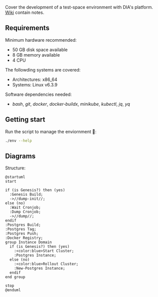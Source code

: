 Cover the development of a test-space environment with DIA's platform. [Wiki](https://github.com/alexjorgef/diatestsuite/wiki) contain notes.

## Requirements

Minimum hardware recommended:

* 50 GB disk space available
* 8 GB memory available
* 4 CPU

The followding systems are covered:

* Architectures: x86_64
* Systems: Linux v6.3.9

Software dependencies needed:

* *bash*, *git*, *docker*, *docker-buildx*, *minikube*, *kubectl*, *jq*, *yq*

## Getting start

Run the script to manage the enviornment 🚀:

```sh
./env --help
```

## Diagrams

Structure:

```plantuml
@startuml
start

if (is Genesis?) then (yes)
  :Genesis Build;
  ->//dump-init//;
else (no)
  :Wait Cronjob;
  :Dump Cronjob;
  ->//dump//;
endif
:Postgres Build;
:Postgres Tag;
:Postgres Push;
:Docker Registry;
group Instance Domain
  if (is Genesis?) then (yes)
    :<color:blue>Start Cluster;
    :Postgres Instance;
  else (no)
    :<color:blue>Rollout Cluster;
    :New-Postgres Instance;
  endif
end group

stop
@enduml
```
